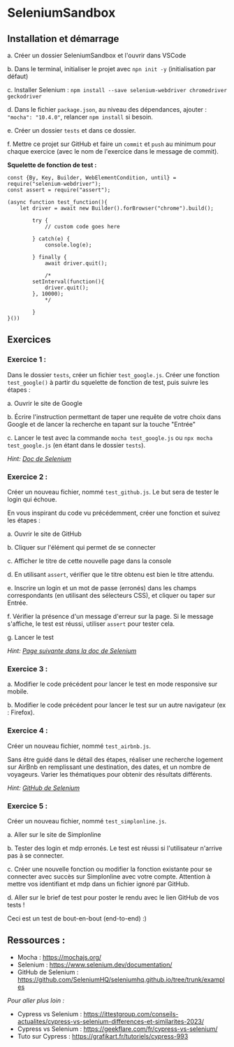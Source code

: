 # SeleniumSandbox


## Installation et démarrage

a. Créer un dossier SeleniumSandbox et l'ouvrir dans VSCode

b. Dans le terminal, initialiser le projet avec `npn init -y` (initialisation par défaut)

c. Installer Selenium : 
`npm install --save selenium-webdriver chromedriver geckodriver`

d. Dans le fichier `package.json`, au niveau des dépendances, ajouter : `"mocha": "10.4.0"`, relancer `npm install` si besoin.
 
e. Créer un dossier `tests` et dans ce dossier.

f. Mettre ce projet sur GitHub et faire un `commit` et `push` au minimum pour chaque exercice (avec le nom de l'exercice dans le message de commit).


__Squelette de fonction de test :__

```
const {By, Key, Builder, WebElementCondition, until} = require("selenium-webdriver");
const assert = require("assert");

(async function test_function(){
    let driver = await new Builder().forBrowser("chrome").build();

		try {
			// custom code goes here
			
		} catch(e) {
			console.log(e);

		} finally {
			await driver.quit();
			
			/*
	    setInterval(function(){
	        driver.quit();
	    }, 10000);
			*/
			
		}
}())

```


## Exercices

### Exercice 1 : 

Dans le dossier `tests`, créer un fichier `test_google.js`.
Créer une fonction `test_google()` à partir du squelette de fonction de test, puis suivre les étapes : 

a. Ouvrir le site de Google

b. Écrire l'instruction permettant de taper une requête de votre choix dans Google et de lancer la recherche en tapant sur la touche "Entrée"

c. Lancer le test avec la commande `mocha test_google.js` ou `npx mocha test_google.js` (en étant dans le dossier `tests`).

_Hint: [Doc de Selenium](https://www.selenium.dev/documentation/webdriver/getting_started/first_script/)_


### Exercice 2 : 

Créer un nouveau fichier, nommé `test_github.js`. Le but sera de tester le login qui échoue. 

En vous inspirant du code vu précédemment, créer une fonction et suivez les étapes : 

a. Ouvrir le site de GitHub

b. Cliquer sur l'élément qui permet de se connecter

c. Afficher le titre de cette nouvelle page dans la console

d. En utilisant `assert`, vérifier que le titre obtenu est bien le titre attendu.

e. Inscrire un login et un mot de passe (erronés) dans les champs correspondants (en utilisant des sélecteurs CSS), et cliquer ou taper sur Entrée.

f. Vérifier la présence d'un message d'erreur sur la page. Si le message s'affiche, le test est réussi, utiliser `assert` pour tester cela.  

g. Lancer le test

_Hint: [Page suivante dans la doc de Selenium](https://www.selenium.dev/documentation/webdriver/getting_started/using_selenium/)_


### Exercice 3 : 

a. Modifier le code précédent pour lancer le test en mode responsive sur mobile.

b. Modifier le code précédent pour lancer le test sur un autre navigateur (ex : Firefox).


### Exercice 4 : 

Créer un nouveau fichier, nommé `test_airbnb.js`. 

Sans être guidé dans le détail des étapes, réaliser une recherche logement sur AirBnb en remplissant une destination, des dates, et un nombre de voyageurs. Varier les thématiques pour obtenir des résultats différents. 


_Hint: [GitHub de Selenium](https://github.com/SeleniumHQ/seleniumhq.github.io/tree/trunk/examples/javascript/test)_


### Exercice 5 : 

Créer un nouveau fichier, nommé `test_simplonline.js`. 

a. Aller sur le site de Simplonline

b. Tester des login et mdp erronés. Le test est réussi si l'utilisateur n'arrive pas à se connecter. 

c. Créer une nouvelle fonction ou modifier la fonction existante pour se connecter avec succès sur Simplonline avec votre compte. Attention à mettre vos identifiant et mdp dans un fichier ignoré par GitHub. 

d. Aller sur le brief de test pour poster le rendu avec le lien GitHub de vos tests ! 

Ceci est un test de bout-en-bout (end-to-end) :)




## Ressources : 

- Mocha : https://mochajs.org/
- Selenium : https://www.selenium.dev/documentation/
- GitHub de Selenium : https://github.com/SeleniumHQ/seleniumhq.github.io/tree/trunk/examples

_Pour aller plus loin :_
- Cypress vs Selenium : https://ittestgroup.com/conseils-actualites/cypress-vs-selenium-differences-et-similarites-2023/
- Cypress vs Selenium : https://geekflare.com/fr/cypress-vs-selenium/
- Tuto sur Cypress : https://grafikart.fr/tutoriels/cypress-993
